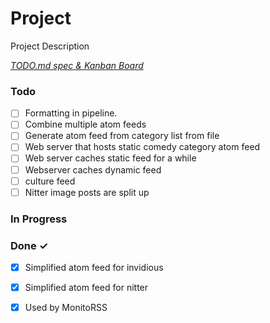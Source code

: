 # Project

Project Description

<em>[TODO.md spec & Kanban Board](https://bit.ly/3fCwKfM)</em>

### Todo

- [ ] Formatting in pipeline.  
- [ ] Combine multiple atom feeds  
- [ ] Generate atom feed from category list from file  
- [ ] Web server that hosts static comedy category atom feed  
- [ ] Web server caches static feed for a while  
- [ ] Webserver caches dynamic feed  
- [ ] culture feed  
- [ ] Nitter image posts are split up  

### In Progress


### Done ✓

- [x] Simplified atom feed for invidious  
- [x] Simplified atom feed for nitter  
- [x] Used by MonitoRSS  

